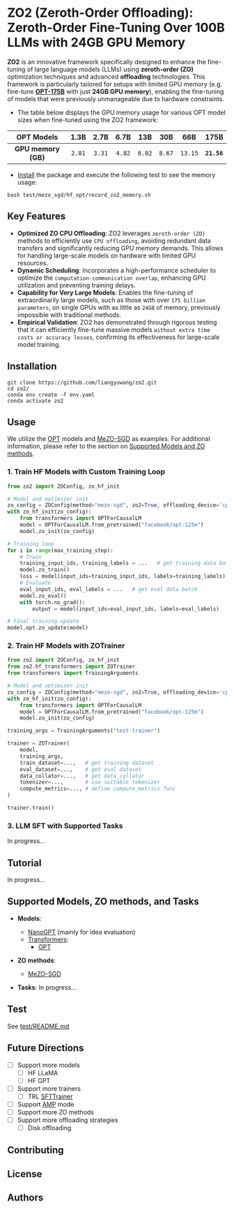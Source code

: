 # ZO2 (Zeroth-Order Offloading): Zeroth-Order Fine-Tuning Over 100B LLMs with 24GB GPU Memory

**ZO2** is an innovative framework specifically designed to enhance the fine-tuning of large language models (LLMs) using **zeroth-order (ZO)** optimization techniques and advanced **offloading** technologies. This framework is particularly tailored for setups with limited GPU memory (e.g. fine-tune **[OPT-175B](https://arxiv.org/abs/2205.01068)** with just **24GB GPU memory**), enabling the fine-tuning of models that were previously unmanageable due to hardware constraints.

- The table below displays the GPU memory usage for various OPT model sizes when fine-tuned using the ZO2 framework:

| OPT Models |   1.3B   |   2.7B   |   6.7B   |   13B    |   30B    |   66B    |   175B    |
|:----------:|:--------:|:--------:|:--------:|:--------:|:--------:|:--------:|:---------:|
| **GPU memory (GB)**       | `2.81`| `3.31`| `4.82`| `6.02`| `8.67`|`13.15`|**`21.56`**|

- [Install](#installation) the package and execute the following test to see the memory usage:
```shell
bash test/mezo_sgd/hf_opt/record_zo2_memory.sh
```

## Key Features

- **Optimized ZO CPU Offloading**: ZO2 leverages `zeroth-order (ZO)` methods to efficiently use `CPU offloading`, avoiding redundant data transfers and significantly reducing GPU memory demands. This allows for handling large-scale models on hardware with limited GPU resources.
- **Dynamic Scheduling**: Incorporates a high-performance scheduler to optimize the `computation-communication overlap`, enhancing GPU utilization and preventing training delays.
- **Capability for Very Large Models**: Enables the fine-tuning of extraordinarily large models, such as those with over `175 billion parameters`, on single GPUs with as little as `24GB` of memory, previously impossible with traditional methods.
- **Empirical Validation**: ZO2 has demonstrated through rigorous testing that it can efficiently fine-tune massive models `without extra time costs or accuracy losses`, confirming its effectiveness for large-scale model training.

## Installation

```shell
git clone https://github.com/liangyuwang/zo2.git
cd zo2/
conda env create -f env.yaml
conda activate zo2
```

## Usage

We utilize the [OPT](https://arxiv.org/abs/2205.01068) models and [MeZO-SGD](https://arxiv.org/abs/2305.17333) as examples. For additional information, please refer to the section on [Supported Models and ZO methods](#supported-models-zo-methods-and-tasks).

### 1. Train HF Models with Custom Training Loop

```python
from zo2 import ZOConfig, zo_hf_init

# Model and optimizer init
zo_config = ZOConfig(method="mezo-sgd", zo2=True, offloading_device='cpu', working_device='cuda', lr=1e-5)
with zo_hf_init(zo_config):
    from transformers import OPTForCausalLM
    model = OPTForCausalLM.from_pretrained("facebook/opt-125m")
    model.zo_init(zo_config)

# Training loop
for i in range(max_training_step):
    # Train
    training_input_ids, training_labels = ...   # get training data batch
    model.zo_train()
    loss = model(input_ids=training_input_ids, labels=training_labels)
    # Evaluate
    eval_input_ids, eval_labels = ...   # get eval data batch
    model.zo_eval()     
    with torch.no_grad():
        output = model(input_ids=eval_input_ids, labels=eval_labels)

# Final training update
model.opt.zo_update(model)
```

### 2. Train HF Models with ZOTrainer

```python
from zo2 import ZOConfig, zo_hf_init
from zo2.hf_transformers import ZOTrainer
from transformers import TrainingArguments

# Model and optimizer init
zo_config = ZOConfig(method="mezo-sgd", zo2=True, offloading_device='cpu', working_device='cuda', lr=1e-5)
with zo_hf_init(zo_config):
    from transformers import OPTForCausalLM
    model = OPTForCausalLM.from_pretrained("facebook/opt-125m")
    model.zo_init(zo_config)

training_args = TrainingArguments("test-trainer")

trainer = ZOTrainer(
    model,
    training_args,
    train_dataset=...,   # get training dataset
    eval_dataset=...,    # get eval dataset
    data_collator=...,   # get data_collator
    tokenizer=...,       # use suitable tokenizer
    compute_metrics=..., # define compute_metrics func
)

trainer.train()
```

### 3. LLM SFT with Supported Tasks

In progress...

## Tutorial

In progress...

## Supported Models, ZO methods, and Tasks

- **Models**:

  * [NanoGPT](https://github.com/karpathy/build-nanogpt/blob/master/train_gpt2.py)   (mainly for idea evaluation)
  * [Transformers](https://github.com/huggingface/transformers):
    * [OPT](https://arxiv.org/abs/2205.01068)
- **ZO methods**:

  * [MeZO-SGD](https://arxiv.org/abs/2305.17333)
- **Tasks**: In progress...

## Test

See [test/README.md](test/README.md)

## Future Directions

- [ ] Support more models
  - [ ] HF LLaMA
  - [ ] HF GPT
- [ ] Support more trainers
  - [ ] TRL [SFTTrainer](https://huggingface.co/docs/trl/sft_trainer)
- [ ] Support [AMP](https://pytorch.org/tutorials/recipes/recipes/amp_recipe.html) mode
- [ ] Support more ZO methods
- [ ] Support more offloading strategies
  - [ ] Disk offloading

## Contributing

## License

## Authors
